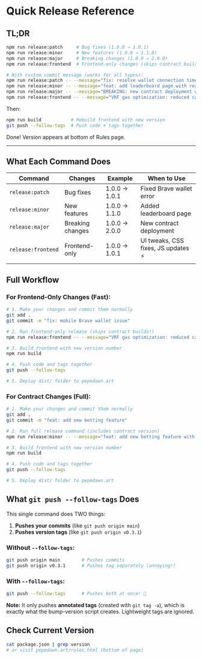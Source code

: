 # Quick Release Reference

## TL;DR

```bash
npm run release:patch     # Bug fixes (1.0.0 → 1.0.1)
npm run release:minor     # New features (1.0.0 → 1.1.0)
npm run release:major     # Breaking changes (1.0.0 → 2.0.0)
npm run release:frontend  # Frontend-only changes (skips contract build)

# With custom commit message (works for all types):
npm run release:patch -- --message="fix: resolve wallet connection timeout"
npm run release:minor -- --message="feat: add leaderboard page with real-time updates"
npm run release:major -- --message="BREAKING: new contract deployment with gas optimizations"
npm run release:frontend -- --message="VRF gas optimization: reduced callback gas from 821k to 160k"
```

Then:
```bash
npm run build           # Rebuild frontend with new version
git push --follow-tags  # Push code + tags together
```

Done! Version appears at bottom of Rules page.

---

## What Each Command Does

| Command | Changes | Example | When to Use |
|---------|---------|---------|-------------|
| `release:patch` | Bug fixes | 1.0.0 → 1.0.1 | Fixed Brave wallet error |
| `release:minor` | New features | 1.0.0 → 1.1.0 | Added leaderboard page |
| `release:major` | Breaking changes | 1.0.0 → 2.0.0 | New contract deployment |
| `release:frontend` | Frontend-only | 1.0.0 → 1.0.1 | UI tweaks, CSS fixes, JS updates ⚡ |

## Full Workflow

### For Frontend-Only Changes (Fast):
```bash
# 1. Make your changes and commit them normally
git add .
git commit -m "fix: mobile Brave wallet issue"

# 2. Run frontend-only release (skips contract builds!)
npm run release:frontend -- --message="VRF gas optimization: reduced callback gas from 821k to 160k"

# 3. Build frontend with new version number
npm run build

# 4. Push code and tags together
git push --follow-tags

# 5. Deploy dist/ folder to pepedawn.art
```

### For Contract Changes (Full):
```bash
# 1. Make your changes and commit them normally
git add .
git commit -m "feat: add new betting feature"

# 2. Run full release command (includes contract version)
npm run release:minor -- --message="feat: add new betting feature with enhanced UX"

# 3. Build frontend with new version number
npm run build

# 4. Push code and tags together
git push --follow-tags

# 5. Deploy dist/ folder to pepedawn.art
```

## What `git push --follow-tags` Does

This single command does TWO things:
1. **Pushes your commits** (like `git push origin main`)
2. **Pushes version tags** (like `git push origin v0.3.1`)

### Without `--follow-tags`:
```bash
git push origin main        # Pushes commits
git push origin v0.3.1      # Pushes tag separately (annoying!)
```

### With `--follow-tags`:
```bash
git push --follow-tags      # Pushes both at once! 🎉
```

**Note:** It only pushes **annotated tags** (created with `git tag -a`), which is exactly what the bump-version script creates. Lightweight tags are ignored.

## Check Current Version

```bash
cat package.json | grep version
# or visit pepedawn.art/rules.html (bottom of page)
```

